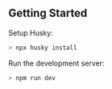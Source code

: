 ## Getting Started

Setup Husky:

```bash
> npx husky install
```

Run the development server:

```bash
> npm run dev
```
